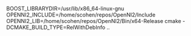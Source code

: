 BOOST_LIBRARYDIR=/usr/lib/x86_64-linux-gnu OPENNI2_INCLUDE=/home/scohen/repos/OpenNI2/Include OPENNI2_LIB=/home/scohen/repos/OpenNI2/Bin/x64-Release cmake -DCMAKE_BUILD_TYPE=RelWithDebInfo ..
